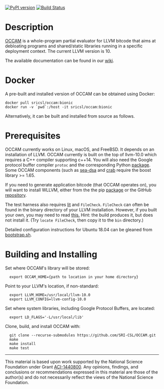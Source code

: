 [![PyPI version](https://badge.fury.io/py/razor.svg)](https://badge.fury.io/py/razor)
[![Build Status](https://github.com/SRI-CSL/OCCAM/actions/workflows/occam-docker.yml/badge.svg)](https://github.com/SRI-CSL/OCCAM/actions/workflows/occam-docker.yml)


Description
============

[OCCAM](https://github.com/SRI-CSL/OCCAM) is a whole-program partial evaluator for LLVM bitcode that aims at debloating programs and shared/static libraries running in a specific deployment context. The current LLVM version is 10.

The available documentation can be found in
our [wiki](https://github.com/SRI-CSL/OCCAM/wiki).

Docker
======

A pre-built and installed version of OCCAM can be obtained using Docker:

```shell
docker pull sricsl/occam:bionic
docker run -v `pwd`:/host -it sricsl/occam:bionic
```
Alternatively, it can be built and installed from source as follows.

Prerequisites
============

OCCAM currently works on Linux, macOS, and FreeBSD.  It depends on an installation of LLVM. OCCAM currently is built on the top of llvm-10.0 which requires a C++ compiler supporting c++14. You will also need the Google protocol buffer compiler `protoc` and the corresponding Python [package](https://pypi.python.org/pypi/protobuf/). Some OCCAM components (such as [sea-dsa](https://github.com/seahorn/sea-dsa) and [crab](https://github.com/seahorn/crab) require the boost library >= 1.65.

If you need to generate application bitcode (that OCCAM operates on), you will want to install WLLVM, either from the the pip [package](https://pypi.python.org/pypi/wllvm/) or the GitHub [repository](https://github.com/SRI-CSL/whole-program-llvm.git).

The test harness also requires [lit](https://pypi.python.org/pypi/lit/) and `FileCheck`. `FileCheck` can often be found in the binary directory of your LLVM installation. However, if you built your own, you may need to read [this.](https://bugs.llvm.org//show_bug.cgi?id=25675) Hint: the build produces it, but does not install it. (Try `locate FileCheck`, then copy it to the `bin` directory.)

Detailed configuration instructions for Ubuntu 18.04 can be gleaned from [bootstrap.sh](https://github.com/SRI-CSL/OCCAM/blob/master/vagrants/18.04/basic/bootstrap.sh).

Building and Installing
=======================

Set where OCCAM's library will be stored:
```
  export OCCAM_HOME={path to location in your home directory}
```

Point to your LLVM's location, if non-standard:
```
  export LLVM_HOME=/usr/local/llvm-10.0
  export LLVM_CONFIG=llvm-config-10.0
```

Set where system libraries, including Google Protocol Buffers, are located:
```
  export LD_FLAGS='-L/usr/local/lib'
```

Clone, build, and install OCCAM with:

```
  git clone --recurse-submodules https://github.com/SRI-CSL/OCCAM.git
  make
  make install
  make test
```


---

This material is based upon work supported by the National Science Foundation under Grant [ACI-1440800](http://www.nsf.gov/awardsearch/showAward?AWD_ID=1440800). Any opinions, findings, and conclusions or recommendations expressed in this material are those of the author(s) and do not necessarily reflect the views of the National Science Foundation.
